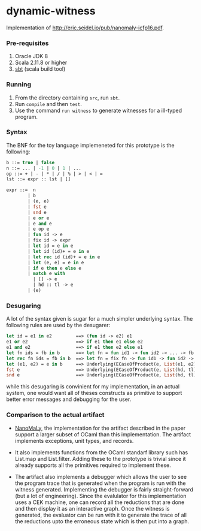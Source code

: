 # dynamic-witness
Implementation of http://eric.seidel.io/pub/nanomaly-icfp16.pdf.

### Pre-requisites
1. Oracle JDK 8
2. Scala 2.11.8 or higher
3. [sbt](http://www.scala-sbt.org/) (scala build tool)

### Running
1. From the directory containing `src`, run `sbt`.
2. Run `compile` and then `test`.
2. Use the command `run witness` to generate witnesses for a ill-typed program.

### Syntax
The BNF for the toy language implemeneted for this prototype is the following:
```ocaml
b ::= true | false
n ::= ... | -1 | 0 | 1 | ...
op ::= + | - | * | / | % | > | < | =
lst ::= expr :: lst | []

expr ::=  n
        | b
        | (e, e)
        | fst e
        | snd e
        | e or e
        | e and e
        | e op e
        | fun id -> e
        | fix id -> expr
        | let id = e in e
        | let id (id)+ = e in e
        | let rec id (id)+ = e in e
        | let (e, e) = e in e
        | if e then e else e
        | match e with 
          | [] -> e
          | hd :: tl -> e
        | (e)
```

### Desugaring
A lot of the syntax given is sugar for a much simpler underlying syntax. The following rules are used by the desugarer:
```ocaml
let id = e1 in e2         ==> (fun id -> e2) e1
e1 or e2                  ==> if e1 then e1 else e2
e1 and e2                 ==> if e1 then e2 else e1
let fn ids = fb in b      ==> let fn = fun id1 -> fun id2 -> ... -> fb in b               where ids = [id1, id2, ..., idn]
let rec fn ids = fb in b  ==> let fn = fix fn -> fun id1 -> fun id2 -> ... -> fb in b     where ids = [id1, id2, ..., idn]
let (e1, e2) = e in b     ==> Underlying(ECaseOfProduct(e, List(e1, e2), b)
fst e                     ==> Underlying(ECaseOfProduct(e, List(hd, tl), hd)
snd e                     ==> Underlying(ECaseOfProduct(e, List(hd, tl), tl)
```
while this desugaring is convinient for my implementation, in an actual system, one would want all of theses constructs as primitive to support better error messages and debugging for the user.

### Comparison to the actual artifact
- [NanoMaLy](https://github.com/ucsd-progsys/nanomaly/tree/master/src/NanoML), the implementation for the artifact described in the paper support a larger subset of OCaml than this implementation. The artifact implements exceptions, unit types, and records.

- It also implements functions from the OCaml standarf library such has List.map and List.filter.  Adding these to the prototype is trivial since it already supports all the primitives required to implement these.

- The artifact also implements a debugger which allows the user to see the program trace that is generated when the program is run with the witness generated. Implementing the debugger is fairly straight-forward (but a lot of engineering). Since the evalulator for this implementation uses a CEK machine, one can record all the reductions that are done and then display it as an interactive graph. Once the witness is generated, the evaluator can be run with it to generate the trace of all the reductions upto the erroneous state which is then put into a graph.
